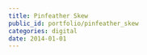 ```yaml
---
title: Pinfeather Skew
public_id: portfolio/pinfeather_skew
categories: digital
date: 2014-01-01
---
```

